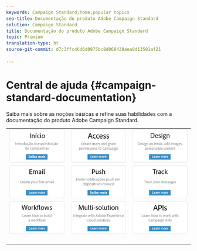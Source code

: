 ```yaml
---
keywords: Campaign Standard;home;popular topics
seo-title: Documentação do produto Adobe Campaign Standard
solution: Campaign Standard
title: Documentação do produto Adobe Campaign Standard
topic: Premium
translation-type: ht
source-git-commit: d7c3ffc46d6d0975bc8d068438aea8d13501af21

---
```



# Central de ajuda {#campaign-standard-documentation}

Saiba mais sobre as noções básicas e refine suas habilidades com a documentação do produto Adobe Campaign Standard.

|  |  |  |
|:---:|:---:|:---:|
| [![imagem](/help/assets/start-400.png)](/help/start/using/campaign-orchestration.md) | [![imagem](/help/assets/access-400.png)](/help/administration/using/about-access-management.md) | [![imagem](/help/assets/design-400.png)](/help/designing/using/about-email-content-design.md) |
| [![imagem](/help/assets/email-400.png)](/help/channels/using/creating-an-email.md) | [![imagem](/help/assets/push-400.png)](/help/channels/using/about-push-notifications.md) | [![imagem](/help/assets/track-400.png)](/help/sending/using/tracking-messages.md) |
| [![imagem](/help/assets/workflows-400.png)](/help/automating/using/building-a-workflow.md) | [![imagem](/help/assets/multi-400.png)](/help/integrating/using/about-campaign-integrations.md) | [![imagem](/help/assets/api-400.png)](https://docs.campaign.adobe.com/doc/standard/en/api/ACS_API.html) |
| [![imagem](/help/assets/empty123456791.png)](https://docs.adobe.com/content/help/pt-BR/campaign-standard/using/campaign-standard-home.html) | [![imagem](/help/assets/empty123456791.png)](https://docs.adobe.com/content/help/pt-BR/campaign-standard/using/campaign-standard-home.html) | [![imagem](/help/assets/empty123456791.png)](https://docs.adobe.com/content/help/pt-BR/campaign-standard/using/campaign-standard-home.html) |
